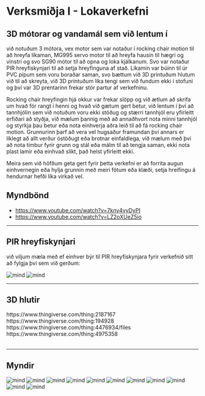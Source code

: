 # Verksmiðja I - Lokaverkefni

<h2>3D mótorar og vandamál sem við lentum í</h2>

við notuðum 3 mótora, vex motor sem var notaður í rocking chair motion til að hreyfa líkaman, MG995 servo motor til að hreyfa hausin til hægri og vinstri og svo SG90 mótor til að opna og loka kjálkanum. Svo var notaður PIR hreyfiskynjari til að setja hreyfinguna af stað. Líkamin var búinn til úr PVC pípum sem voru boraðar saman, svo bættum við 3D printuðum hlutum við til að skreyta, við 3D printuðum líka tengi sem við fundum ekki í stofuni og því var 3D prentarinn frekar stór partur af verkefninu.

Rocking chair hreyfingin hjá okkur var frekar slöpp og við ætlum að skrifa um hvað fór rangt í henni og hvað við gætum gert betur, við lentum í því að tannhjólin sem við notuðum voru ekki stöðug og stærri tannhjól eru yfirleitt erfiðari að styðja, við mælum þannig með að annaðhvort nota minni tannhjól og styrkja þau betur eða nota einhverja aðra leið til að fá rocking chair motion. Grunnurinn þarf að vera vel hugsaður framundan því annars er líklegt að allt verður óstöðugt eða brotnar einfaldlega, við mælum með því að nota timbur fyrir grunn og stál eða málm til að tengja saman, ekki nota plast lamir eða einhvað slíkt, það helst yfirleitt ekki.

Meira sem við höfðum geta gert fyrir þetta verkefni er að forrita augun einhvernegin eða hylja grunnin með meiri fötum eða klæði, setja hreifingu á hendurnar hefði líka virkað vel.

<h2>Myndbönd</h2>

- https://www.youtube.com/watch?v=7kny4vyDyPI<br>
- https://www.youtube.com/watch?v=LZ2oXUeZ5io<br>

---

<h2>PIR hreyfiskynjari</h2>
við viljum mæla með ef einhver býr til PIR hreyfiskynjara fyrir verkefnið sitt að fylgja því sem við gerðum:
<br>

![mind](https://github.com/gitmaus1/vesmlok/blob/main/vesm/IMG_20220301_112542.jpg)
![mind](https://github.com/gitmaus1/vesmlok/blob/main/vesm/IMG_20220301_112544.jpg)

---

<h2>3D hlutir</h2>
https://www.thingiverse.com/thing:2187167<br>
https://www.thingiverse.com/thing:194928<br>
https://www.thingiverse.com/thing:4476934/files<br>
https://www.thingiverse.com/thing:4975358<br>
<br>

---

<h2>Myndir</h2>

![mind](https://github.com/gitmaus1/vesmlok/blob/main/vesm/IMG_20220301_112517.jpg)
![mind](https://github.com/gitmaus1/vesmlok/blob/main/vesm/IMG_20220301_112521.jpg)
![mind](https://github.com/gitmaus1/vesmlok/blob/main/vesm/IMG_20220301_112524.jpg)
![mind](https://github.com/gitmaus1/vesmlok/blob/main/vesm/IMG_20220301_112527.jpg)
![mind](https://github.com/gitmaus1/vesmlok/blob/main/vesm/IMG_20220301_112531.jpg)
![mind](https://github.com/gitmaus1/vesmlok/blob/main/vesm/IMG_20220301_112534.jpg)
![mind](https://github.com/gitmaus1/vesmlok/blob/main/vesm/IMG_20220301_112537.jpg)
![mind](https://github.com/gitmaus1/vesmlok/blob/main/vesm/IMG_20220301_115222.jpg)
![mind](https://github.com/gitmaus1/vesmlok/blob/main/vesm/IMG_20220301_115225.jpg)
![mind](https://github.com/gitmaus1/vesmlok/blob/main/vesm/IMG_20220301_115829.jpg)
![mind](https://github.com/gitmaus1/vesmlok/blob/main/vesm/IMG_20220301_121023.jpg)
